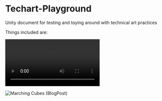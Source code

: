 # Techart-Playground
Unity document for testing and toying around with technical art practices

Things included are:

![Potion Vfx (Gif)](https://video.twimg.com/tweet_video/E4BpVRBUUAIf3TS.mp4)

![Marching Cubes (BlogPost)](https://joppemin.com/blog/index.php/2020/10/15/mesh-generation-marching-cubes/)
